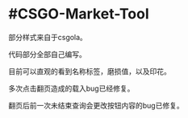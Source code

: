 #CSGO-Market-Tool
======

部分样式来自于csgola。

代码部分全部自己编写。

目前可以直观的看到名称标签，磨损值，以及印花。

多次点击翻页造成的载入bug已经修复。

翻页后前一次未结束查询会更改按钮内容的bug已修复。